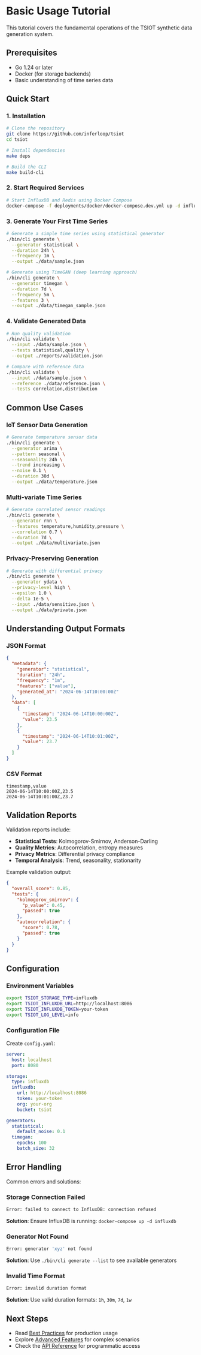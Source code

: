 # Basic Usage Tutorial

This tutorial covers the fundamental operations of the TSIOT synthetic data generation system.

## Prerequisites

- Go 1.24 or later
- Docker (for storage backends)
- Basic understanding of time series data

## Quick Start

### 1. Installation

```bash
# Clone the repository
git clone https://github.com/inferloop/tsiot
cd tsiot

# Install dependencies
make deps

# Build the CLI
make build-cli
```

### 2. Start Required Services

```bash
# Start InfluxDB and Redis using Docker Compose
docker-compose -f deployments/docker/docker-compose.dev.yml up -d influxdb redis
```

### 3. Generate Your First Time Series

```bash
# Generate a simple time series using statistical generator
./bin/cli generate \
  --generator statistical \
  --duration 24h \
  --frequency 1m \
  --output ./data/sample.json

# Generate using TimeGAN (deep learning approach)
./bin/cli generate \
  --generator timegan \
  --duration 7d \
  --frequency 5m \
  --features 3 \
  --output ./data/timegan_sample.json
```

### 4. Validate Generated Data

```bash
# Run quality validation
./bin/cli validate \
  --input ./data/sample.json \
  --tests statistical,quality \
  --output ./reports/validation.json

# Compare with reference data
./bin/cli validate \
  --input ./data/sample.json \
  --reference ./data/reference.json \
  --tests correlation,distribution
```

## Common Use Cases

### IoT Sensor Data Generation

```bash
# Generate temperature sensor data
./bin/cli generate \
  --generator arima \
  --pattern seasonal \
  --seasonality 24h \
  --trend increasing \
  --noise 0.1 \
  --duration 30d \
  --output ./data/temperature.json
```

### Multi-variate Time Series

```bash
# Generate correlated sensor readings
./bin/cli generate \
  --generator rnn \
  --features temperature,humidity,pressure \
  --correlation 0.7 \
  --duration 7d \
  --output ./data/multivariate.json
```

### Privacy-Preserving Generation

```bash
# Generate with differential privacy
./bin/cli generate \
  --generator ydata \
  --privacy-level high \
  --epsilon 1.0 \
  --delta 1e-5 \
  --input ./data/sensitive.json \
  --output ./data/private.json
```

## Understanding Output Formats

### JSON Format
```json
{
  "metadata": {
    "generator": "statistical",
    "duration": "24h",
    "frequency": "1m",
    "features": ["value"],
    "generated_at": "2024-06-14T10:00:00Z"
  },
  "data": [
    {
      "timestamp": "2024-06-14T10:00:00Z",
      "value": 23.5
    },
    {
      "timestamp": "2024-06-14T10:01:00Z", 
      "value": 23.7
    }
  ]
}
```

### CSV Format
```csv
timestamp,value
2024-06-14T10:00:00Z,23.5
2024-06-14T10:01:00Z,23.7
```

## Validation Reports

Validation reports include:
- **Statistical Tests**: Kolmogorov-Smirnov, Anderson-Darling
- **Quality Metrics**: Autocorrelation, entropy measures
- **Privacy Metrics**: Differential privacy compliance
- **Temporal Analysis**: Trend, seasonality, stationarity

Example validation output:
```json
{
  "overall_score": 0.85,
  "tests": {
    "kolmogorov_smirnov": {
      "p_value": 0.45,
      "passed": true
    },
    "autocorrelation": {
      "score": 0.78,
      "passed": true
    }
  }
}
```

## Configuration

### Environment Variables
```bash
export TSIOT_STORAGE_TYPE=influxdb
export TSIOT_INFLUXDB_URL=http://localhost:8086
export TSIOT_INFLUXDB_TOKEN=your-token
export TSIOT_LOG_LEVEL=info
```

### Configuration File
Create `config.yaml`:
```yaml
server:
  host: localhost
  port: 8080

storage:
  type: influxdb
  influxdb:
    url: http://localhost:8086
    token: your-token
    org: your-org
    bucket: tsiot

generators:
  statistical:
    default_noise: 0.1
  timegan:
    epochs: 100
    batch_size: 32
```

## Error Handling

Common errors and solutions:

### Storage Connection Failed
```bash
Error: failed to connect to InfluxDB: connection refused
```
**Solution**: Ensure InfluxDB is running: `docker-compose up -d influxdb`

### Generator Not Found
```bash
Error: generator 'xyz' not found
```
**Solution**: Use `./bin/cli generate --list` to see available generators

### Invalid Time Format
```bash
Error: invalid duration format
```
**Solution**: Use valid duration formats: `1h`, `30m`, `7d`, `1w`

## Next Steps

- Read [Best Practices](./best-practices.md) for production usage
- Explore [Advanced Features](./advanced-features.md) for complex scenarios
- Check the [API Reference](../../api/openapi.yaml) for programmatic access